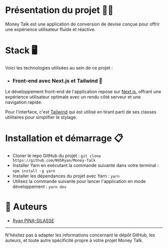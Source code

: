 
# Présentation du projet 👨‍🏫

Money Talk est une application de conversion de devise conçue pour offrir une expérience utilisateur fluide et réactive.

# Stack 🖥️

Voici les technologies utilisées au sein de ce projet :

- ### Front-end avec Next.js et Tailwind 🚀
 
Le développement front-end de l'application repose sur [Next.js](https://nextjs.org/), offrant une expérience utilisateur optimale avec un rendu côté serveur et une navigation rapide.

Pour l'interface, c'est [Tailwind](https://tailwindcss.com/) qui est utilisé en tirant parti de ses classes utilitaires pour simplifier le stylage.

# Installation et démarrage 📋

- Cloner le repo GitHub du projet : `git clone https://github.com/N95Ryan/Money-Talk`
- Installer Yarn en exécutant la commande suivante dans votre terminal : `npm install -g yarn`
- Installer les dépendances du projet avec Yarn : `yarn`
- Utilisez la commande suivante pour lancer l'application en mode développement : `yarn dev`

# 👥 Auteurs
- [Ryan PINA-SILASSE](https://github.com/N95Ryan)

---

N'hésitez pas à adapter les informations concernant le dépôt GitHub, les auteurs, et toute autre spécificité propre à votre projet Money Talk.
